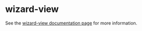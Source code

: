 wizard-view
================

See the [wizard-view documentation page](http://zinkkrysty.github.io/wizard-view/components/wizard-view/) for more information.
